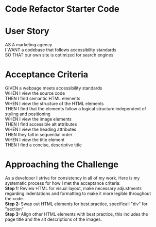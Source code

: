 # Code Refactor Starter Code

# User Story
AS A marketing agency<br>
I WANT a codebase that follows accessibility standards<br>
SO THAT our own site is optimized for search engines<br>

# Acceptance Criteria
GIVEN a webpage meets accessibility standards<br>
WHEN I view the source code<br>
THEN I find semantic HTML elements<br>
WHEN I view the structure of the HTML elements<br>
THEN I find that the elements follow a logical structure independent of styling and positioning<br>
WHEN I view the image elements<br>
THEN I find accessible alt attributes<br>
WHEN I view the heading attributes<br>
THEN they fall in sequential order<br>
WHEN I view the title element<br>
THEN I find a concise, descriptive title<br>

# Approaching the Challenge
As a developer I strive for consistency in all of my work. Here is my systematic process for how I met the acceptance criteria:<br>
<strong>Step 1:</strong> Review HTML for visual layout, make necessary adjustments regarding indentations and formatting to make it more legible throughout the code.<br>
<strong>Step 2:</strong> Swap out HTML elements for best practice, specificall "div" for "section"<br>
<strong>Step 3:</strong> Align other HTML elements with best practice, this includes the page title and the alt descriptions of the images.<br>